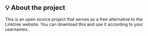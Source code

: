 ## 💡 About the project

This is an open source project that serves as a free alternative to the Linktree website.
You can download this and use it according to your usernames.

